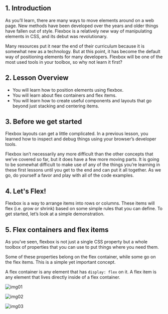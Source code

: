 ## 1. Introduction

As you’ll learn, there are many ways to move elements around on a web page. New methods have been developed over the years and older things have fallen out of style. Flexbox is a relatively new way of manipulating elements in CSS, and its debut was revolutionary.

Many resources put it near the end of their curriculum because it is somewhat new as a technology. But at this point, it has become the default way of positioning elements for many developers. Flexbox will be one of the most used tools in your toolbox, so why not learn it first?

## 2. Lesson Overview

<div>
  <ul>
    <li> 
      You will learn how to position elements using flexbox. 
    </li>
    <li>
      You will learn about flex containers and flex items.
    </li>
    <li>
      You will learn how to create useful components and layouts that go beyond just stacking and centering items.
    </li>
  </ul>
</div>

## 3. Before we get started

Flexbox layouts can get a little complicated. In a previous lesson, you learned how to inspect and debug things using your browser’s developer tools.

Flexbox isn’t necessarily any more difficult than the other concepts that we’ve covered so far, but it does have a few more moving parts. It is going to be somewhat difficult to make use of any of the things you’re learning in these first lessons until you get to the end and can put it all together. As we go, do yourself a favor and play with all of the code examples.

## 4. Let's Flex! 

Flexbox is a way to arrange items into rows or columns. These items will flex (i.e. grow or shrink) based on some simple rules that you can define. To get started, let’s look at a simple demonstration.

## 5. Flex containers and flex items

As you’ve seen, flexbox is not just a single CSS property but a whole toolbox of properties that you can use to put things where you need them. 

Some of these properties belong on the flex container, while some go on the flex items. This is a simple yet important concept.

A flex container is any element that has `display: flex` on it. A flex item is any element that lives directly inside of a flex container.

![img01](https://cdn.statically.io/gh/TheOdinProject/curriculum/495704c6eb6bf33bc927534f231533a82b27b2ac/html_css/v2/foundations/flexbox/imgs/03.png)

![img02](https://cdn.statically.io/gh/TheOdinProject/curriculum/495704c6eb6bf33bc927534f231533a82b27b2ac/html_css/v2/foundations/flexbox/imgs/04.png)

![img03](https://cdn.statically.io/gh/TheOdinProject/curriculum/495704c6eb6bf33bc927534f231533a82b27b2ac/html_css/v2/foundations/flexbox/imgs/05.png)
